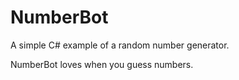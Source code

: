 # NumberBot

A simple C# example of a random number generator.

NumberBot loves when you guess numbers.
